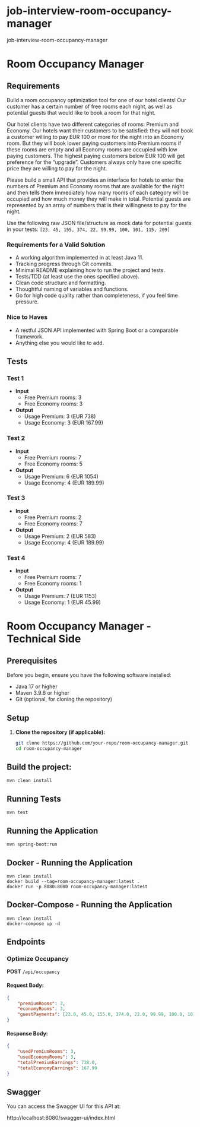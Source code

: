 # job-interview-room-occupancy-manager
job-interview-room-occupancy-manager


# Room Occupancy Manager

## Requirements

Build a room occupancy optimization tool for one of our hotel clients! Our customer has a certain number of free rooms each night, as well as potential guests that would like to book a room for that night.

Our hotel clients have two different categories of rooms: Premium and Economy. Our hotels want their customers to be satisfied: they will not book a customer willing to pay EUR 100 or more for the night into an Economy room. But they will book lower paying customers into Premium rooms if these rooms are empty and all Economy rooms are occupied with low paying customers. The highest paying customers below EUR 100 will get preference for the “upgrade”. Customers always only have one specific price they are willing to pay for the night.

Please build a small API that provides an interface for hotels to enter the numbers of Premium and Economy rooms that are available for the night and then tells them immediately how many rooms of each category will be occupied and how much money they will make in total. Potential guests are represented by an array of numbers that is their willingness to pay for the night.

Use the following raw JSON file/structure as mock data for potential guests in your tests: `[23, 45, 155, 374, 22, 99.99, 100, 101, 115, 209]`

### Requirements for a Valid Solution

- A working algorithm implemented in at least Java 11.
- Tracking progress through Git commits.
- Minimal README explaining how to run the project and tests.
- Tests/TDD (at least use the ones specified above).
- Clean code structure and formatting.
- Thoughtful naming of variables and functions.
- Go for high code quality rather than completeness, if you feel time pressure.

### Nice to Haves

- A restful JSON API implemented with Spring Boot or a comparable framework.
- Anything else you would like to add.

## Tests

### Test 1

- **Input**
  - Free Premium rooms: 3
  - Free Economy rooms: 3
- **Output**
  - Usage Premium: 3 (EUR 738)
  - Usage Economy: 3 (EUR 167.99)

### Test 2

- **Input**
  - Free Premium rooms: 7
  - Free Economy rooms: 5
- **Output**
  - Usage Premium: 6 (EUR 1054)
  - Usage Economy: 4 (EUR 189.99)

### Test 3

- **Input**
  - Free Premium rooms: 2
  - Free Economy rooms: 7
- **Output**
  - Usage Premium: 2 (EUR 583)
  - Usage Economy: 4 (EUR 189.99)

### Test 4

- **Input**
  - Free Premium rooms: 7
  - Free Economy rooms: 1
- **Output**
  - Usage Premium: 7 (EUR 1153)
  - Usage Economy: 1 (EUR 45.99)




# Room Occupancy Manager - Technical Side


## Prerequisites

Before you begin, ensure you have the following software installed:

- Java 17 or higher
- Maven 3.9.6 or higher
- Git (optional, for cloning the repository)

## Setup

1. **Clone the repository (if applicable):**

   ```sh
   git clone https://github.com/your-repo/room-occupancy-manager.git
   cd room-occupancy-manager

## Build the project:
```
mvn clean install
```

## Running Tests
```
mvn test
```
## Running the Application
```
mvn spring-boot:run
```


## Docker - Running the Application 
```
mvn clean install
docker build --tag=room-occupancy-manager:latest .
docker run -p 8080:8080 room-occupancy-manager:latest
```

## Docker-Compose - Running the Application 
```
mvn clean install
docker-compose up -d 
```


## Endpoints

### Optimize Occupancy

**POST** `/api/occupancy`

#### Request Body:
```json
{
    "premiumRooms": 3,
    "economyRooms": 3,
    "guestPayments": [23.0, 45.0, 155.0, 374.0, 22.0, 99.99, 100.0, 101.0, 115.0, 209.0]
}
```

#### Response Body:
```json
{
    "usedPremiumRooms": 3,
    "usedEconomyRooms": 3,
    "totalPremiumEarnings": 738.0,
    "totalEconomyEarnings": 167.99
}
```


## Swagger
You can access the Swagger UI for this API at:

http://localhost:8080/swagger-ui/index.html
